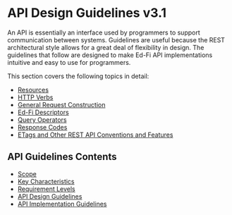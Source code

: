 # API Design Guidelines v3.1

An API is essentially an interface used by programmers to support communication
between systems. Guidelines are useful because the REST architectural style
allows for a great deal of flexibility in design. The guidelines that follow are
designed to make Ed-Fi API implementations intuitive and easy to use for
programmers.

This section covers the following topics in detail:

* [Resources](RESOURCES.md)
* [HTTP Verbs](HTTP-VERBS.md)
* [General Request Construction](GENERAL-REQUEST-CONSTRUCTION.md)
* [Ed-Fi Descriptors](ED-FI-DESCRIPTORS.md)
* [Query Operators](QUERY-OPERATORS.md)
* [Response Codes](RESPONSE-CODES.md)
* [ETags and Other REST API Conventions and
  Features](ETAGS-OTHER-CONVENTIONS.md)

## API Guidelines Contents

* [Scope](../SCOPE.md)
* [Key Characteristics](../KEY-CHARACTERISTICS.md)
* [Requirement Levels](../REQUIREMENT-LEVELS.md)
* [API Design Guidelines](../API-DESIGN-GUIDELINES/README.md)
* [API Implementation Guidelines](../API-IMPLEMENTATION-GUIDELINES/README.md)
